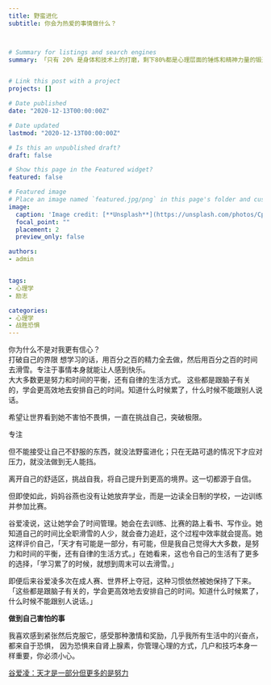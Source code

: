 ```yaml
---
title: 野蛮进化
subtitle: 你会为热爱的事情做什么？



# Summary for listings and search engines
summary: 「只有 20% 是身体和技术上的打磨，剩下80%都是心理层面的锤炼和精神力量的锻造」——在《野蛮进化》中，乔丹、科比等传奇运动员的训练师公开多年来守口如瓶的「野蛮进化 13 法则」，并教你运用这些法则，成为自己工作和生活的主宰。


# Link this post with a project
projects: []

# Date published
date: "2020-12-13T00:00:00Z"

# Date updated
lastmod: "2020-12-13T00:00:00Z"

# Is this an unpublished draft?
draft: false

# Show this page in the Featured widget?
featured: false

# Featured image
# Place an image named `featured.jpg/png` in this page's folder and customize its options here.
image:
  caption: 'Image credit: [**Unsplash**](https://unsplash.com/photos/CpkOjOcXdUY)'
  focal_point: ""
  placement: 2
  preview_only: false

authors:
- admin


tags:
- 心理学
- 励志

categories:
- 心理学
- 战胜恐惧
---
```





你为什么不是对我更有信心？                                                                       
打破自己的界限
想学习的话，用百分之百的精力全去做，然后用百分之百的时间去滑雪。专注于事情本身就能让人感到快乐。   
大大多数更是努力和时间的平衡，还有自律的生活方式。
这些都是跟脑子有关的，学会更高效地去安排自己的时间。知道什么时候累了，什么时候不能跟别人说话。

希望让世界看到她不害怕不畏惧，一直在挑战自己，突破极限。

专注

但不能接受让自己不舒服的东西，就没法野蛮进化；只在无路可退的情况下才应对压力，就没法做到无人能挡。

离开自己的舒适区，挑战自我，将自己提升到更高的境界。这一切都源于自信。

但即使如此，妈妈谷燕也没有让她放弃学业，而是一边读全日制的学校，一边训练并参加比赛。
 
谷爱凌说，这让她学会了时间管理。她会在去训练、比赛的路上看书、写作业。她知道自己的时间比全职滑雪的人少，就会奋力追赶，这个过程中效率就会提高。她这样评价自己，「天才有可能是一部分，有可能，但是我自己觉得大大多数，是努力和时间的平衡，还有自律的生活方式。」在她看来，这也令自己的生活有了更多的选择，「学习累了的时候，就想到周末可以去滑雪。」
 
即便后来谷爱凌多次在成人赛、世界杯上夺冠，这种习惯依然被她保持了下来。「这些都是跟脑子有关的，学会更高效地去安排自己的时间。知道什么时候累了，什么时候不能跟别人说话。」

**做到自己害怕的事**

我喜欢感到紧张然后克服它，感受那种激情和奖励，几乎我所有生活中的兴奋点，都来自于恐惧，
因为恐惧来自肾上腺素，你管理心理的方式，几户和技巧本身一样重要，你必须小心。




[谷爱凌：天才是一部分但更多的是努力](https://www.beijing2022.cn/wog.htm?cmsid=EYS2021031600816800)



